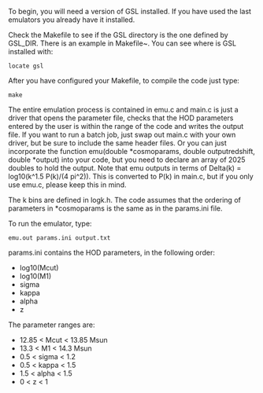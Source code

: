 To begin, you will need a version of GSL installed. If you have used the last emulators you already have it installed.

Check the Makefile to see if the GSL directory is the one defined by GSL_DIR. There is an example in Makefile~. You 
can see where is GSL installed with:

```
locate gsl
```

After you have configured your Makefile, to compile the code just type:

```
make
```

The entire emulation process is contained in emu.c and main.c is just
a driver that opens the parameter file, checks that the HOD parameters
entered by the user is within the range of the code and writes the
output file. If you want to run a batch job, just swap out main.c with
your own driver, but be sure to include the same header files. Or you
can just incorporate the function emu(double *cosmoparams, double
outputredshift, double *output) into your code, but you need to
declare an array of 2025 doubles to hold the output. Note that emu
outputs in terms of Delta(k) = log10(k^1.5 P(k)/(4 pi^2)). This is
converted to P(k) in main.c, but if you only use emu.c, please keep
this in mind.

The k bins are defined in logk.h. The code assumes that the ordering
of parameters in *cosmoparams is the same as in the params.ini file.

To run the emulator, type: 

```
emu.out params.ini output.txt
```

params.ini contains the HOD parameters, in the following
order:

- log10(Mcut)
- log10(M1)
- sigma
- kappa
- alpha
- z

The parameter ranges are:

- 12.85 < Mcut < 13.85  Msun
- 13.3 < M1 < 14.3      Msun
- 0.5 < sigma < 1.2
- 0.5 < kappa < 1.5
- 1.5 < alpha < 1.5
- 0 < z < 1

